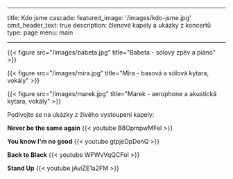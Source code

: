 
---
title: Kdo jsme
cascade:
  featured_image: '/images/kdo-jsme.jpg'
omit_header_text: true
description: členové kapely a ukázky z koncertů
type: page
menu: main

---



  {{< figure src="/images/babeta.jpg" title="Babeta - sólový zpěv a piáno" >}} 

  {{< figure src="/images/mira.jpg" title="Míra - basová a sólová kytara, vokály" >}} 
 
  {{< figure src="/images/marek.jpg" title="Marek - aerophone a akustická kytara, vokály" >}} 
 

  

  Podívejte se na ukázky z živého vystoupení kapely:

 
  **Never be the same again** {{< youtube B8OpmpwMFeI >}} 

  **You know I'm no good** {{< youtube gtpjeDpDenQ >}}         

  **Back to Black** {{< youtube WFWvVqQCFoI >}}         
 
  **Stand Up** {{< youtube jAviZE1a2FM >}}
 